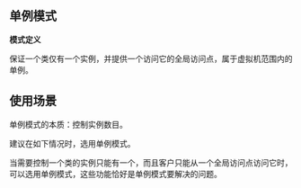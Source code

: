 ## 单例模式

**模式定义**

保证一个类仅有一个实例，并提供一个访问它的全局访问点，属于虚拟机范围内的单例。

## 使用场景

单例模式的本质：控制实例数目。

建议在如下情况时，选用单例模式。

当需要控制一个类的实例只能有一个，而且客户只能从一个全局访问点访问它时，
可以选用单例模式，这些功能恰好是单例模式要解决的问题。

